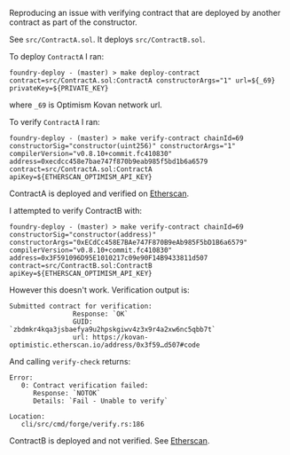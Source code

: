 Reproducing an issue with verifying contract that are deployed by another contract as part of the constructor.

See `src/ContractA.sol`. It deploys `src/ContractB.sol`.

To deploy `ContractA` I ran: 
```
foundry-deploy - (master) > make deploy-contract contract=src/ContractA.sol:ContractA constructorArgs="1" url=${_69} privateKey=${PRIVATE_KEY}

```
where `_69` is Optimism Kovan network url.

To verify `ContractA` I ran:
```
foundry-deploy - (master) > make verify-contract chainId=69 constructorSig="constructor(uint256)" constructorArgs="1" compilerVersion="v0.8.10+commit.fc410830" address=0xecdcc458e7bae747f870b9eab985f5bd1b6a6579 contract=src/ContractA.sol:ContractA apiKey=${ETHERSCAN_OPTIMISM_API_KEY}
```

ContractA is deployed and verified on [Etherscan](https://kovan-optimistic.etherscan.io/address/0xecdcc458e7bae747f870b9eab985f5bd1b6a6579#code).

I attempted to verify ContractB with:
```
foundry-deploy - (master) > make verify-contract chainId=69 constructorSig="constructor(address)" constructorArgs="0xECdCc458E7BAe747F870B9eAb985F5bD1B6a6579" compilerVersion="v0.8.10+commit.fc410830" address=0x3F591096D95E1010217c09e90F14B9433811d507 contract=src/ContractB.sol:ContractB apiKey=${ETHERSCAN_OPTIMISM_API_KEY}
```

However this doesn't work. Verification output is:

```
Submitted contract for verification:
                Response: `OK`
                GUID: `zbdmkr4kqa3jsbaefya9u2hpskgiwv4z3x9r4a2xw6nc5qbb7t`
                url: https://kovan-optimistic.etherscan.io/address/0x3f59…d507#code
```

And calling `verify-check` returns:

```
Error:
   0: Contract verification failed:
      Response: `NOTOK`
      Details: `Fail - Unable to verify`

Location:
   cli/src/cmd/forge/verify.rs:186

```

ContractB is deployed and not verified. See [Etherscan](https://kovan-optimistic.etherscan.io/address/0x3f591096d95e1010217c09e90f14b9433811d507).
